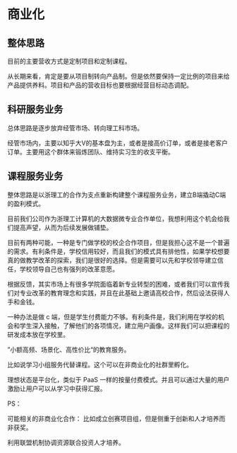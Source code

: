 # 商业化

## 整体思路

目前的主要营收方式是定制项目和定制课程。

从长期来看，肯定是要从项目制转向产品制。但是依然要保持一定比例的项目来给产品提供养料。项目和产品的营收目标也要根据经营目标动态调配。

## 科研服务业务

总体思路是逐步放弃经管市场、转向理工科市场。

经管市场内，主要以知乎大V的基本盘为主，或者是接高价订单，或者是接老客户订单。主要用这个群体来锻炼团队、维持实习生的收支平衡。

## 课程服务业务

整体思路是以浙理工的合作为支点重新构建整个课程服务业务，建立B端撬动C端的盈利模式。

目前我们公司作为浙理工计算机的大数据微专业合作单位，我想利用这个机会给我们提高声望，从而为后续发展做铺垫。

目前有两种可能，一种是专门做学校的校企合作项目，但是我担心这不是一个普遍的需求。有利条件是，学校信用较好，而且我们的模式具有排他性，如果学校想要真的做教学改革的探索，我们是很好的选择。但是需要可以先和学校领导建立信任，学校领导自己也有强列的改革意愿。

根据反馈，其实市场上有很多学院面临着新专业转型的困难，或者我们可以宣传我们对专业改革的教育理念和实践，并且在此基础上邀请高校合作，然后设法获得人手和金钱。

一种办法是做 c 端，但是学生付费能力不够。有利条件是，我们利用在学校的机会和学生深入接触，了解他们的各项情况，建立用户画像。这样我们可以把课程的研发成本放在学校里。

”小额高频、场景化、高性价比“的教育服务。

比如说学习小组服务代替课程。这个可以在非商业化的社群里孵化。

理想状态是平台化，类似于 PaaS 一样的按量付费模式。并且可以通过大量的用户激励让用户可以从学习中获得汇报。

PS：

可能相关的非商业化合作：
比如成立创赛项目组，但是侧重于创新和人才培养而非获奖。

利用联盟机制协调资源联合投资人才培养。
